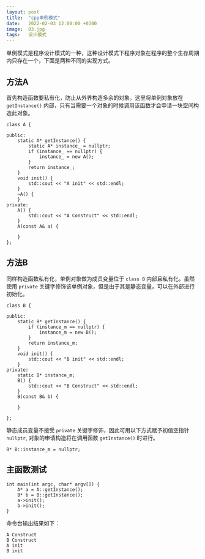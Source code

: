 ```yaml
---
layout: post  
title:  "cpp单例模式"
date:   2022-02-03 12:00:00 +0300
image:  03.jpg
tags:   设计模式
---
```


单例模式是程序设计模式的一种，这种设计模式下程序对象在程序的整个生存周期内只存在一个，下面是两种不同的实现方式。

## 方法A
首先构造函数要私有化，防止从外界构造多余的对象。这里将单例对象放在 ```getInstance()``` 内部，只有当需要一个对象的时候调用该函数才会申请一块空间构造此对象。
```
class A {

public:
	static A* getInstance() {
		static A* instance_ = nullptr;
		if (instance_ == nullptr) {
			instance_ = new A();
		}
		return instance_;
	}
	void init() {
		std::cout << "A init" << std::endl;
	}
	~A() {
	}
private:
	A() {
		std::cout << "A Construct" << std::endl;
	}
	A(const A& a) {

	}
};
```
## 方法B
同样构造函数私有化，单例对象做为成员变量位于 ```class B``` 内部且私有化。虽然使用 ```private``` 关键字修饰该单例对象，但是由于其是静态变量，可以在外部进行初始化。
```
class B {

public:
	static B* getInstance() {
		if (instance_m == nullptr) {
			instance_m = new B();
		}
		return instance_m;
	}
	void init() {
		std::cout << "B init" << std::endl;
	}
private:
	static B* instance_m;
	B() {
		std::cout << "B Construct" << std::endl;
	}
	B(const B& b) {

	}

};
```
静态成员变量不接受 ```private``` 关键字修饰，因此可用以下方式赋予初值空指针 ```nullptr```, 对象的申请构造将在调用函数 ```getInstance()``` 时进行。
```
B* B::instance_m = nullptr;
```

## 主函数测试

```
int main(int argc, char* argv[]) {
	A* a = A::getInstance();
	B* b = B::getInstance();
	a->init();
	b->init();
}
```
命令台输出结果如下：
```
A Construct
B Construct
A init
B init
```
